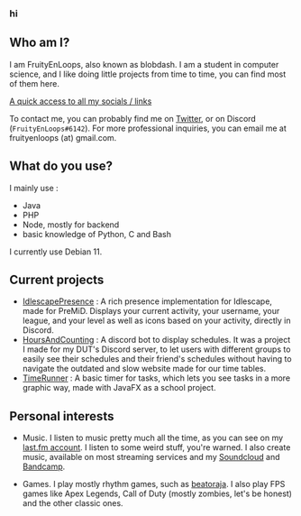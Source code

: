 ### hi

## Who am I?

I am FruityEnLoops, also known as blobdash. I am a student in computer science, and I like doing little projects from time to time, you can find most of them here.

[A quick access to all my socials / links](https://blobdash.carrd.co/)

To contact me, you can probably find me on [Twitter](https://twitter.com/FruityEnLoops), or on Discord (`FruityEnLoops#6142`). For more professional inquiries, you can email me at fruityenloops (at) gmail.com.

## What do you use?

I mainly use :
- Java
- PHP
- Node, mostly for backend
- basic knowledge of Python, C and Bash

I currently use Debian 11.

## Current projects

- [IdlescapePresence](https://github.com/FruityEnLoops/IdlescapePresence) : A rich presence implementation for Idlescape, made for PreMiD. Displays your current activity, your username, your league, and your level as well as icons based on your activity, directly in Discord.
- [HoursAndCounting](https://github.com/FruityEnLoops/HoursAndCounting) : A discord bot to display schedules. It was a project I made for my DUT's Discord server, to let users with different groups to easily see their schedules and their friend's schedules without having to navigate the outdated and slow website made for our time tables.
- [TimeRunner](https://github.com/FruityEnLoops/TimeRunner) : A basic timer for tasks, which lets you see tasks in a more graphic way, made with JavaFX as a school project.

## Personal interests

- Music. I listen to music pretty much all the time, as you can see on my [last.fm account](https://www.last.fm/user/blobdash). I listen to some weird stuff, you're warned. I also create music, available on most streaming services and my [Soundcloud](https://soundcloud.com/blobdash) and [Bandcamp](https://blobdash.bandcamp.com/).

- Games. I play mostly rhythm games, such as [beatoraja](https://github.com/exch-bms2/beatoraja/). I also play FPS games like Apex Legends, Call of Duty (mostly zombies, let's be honest) and the other classic ones.
